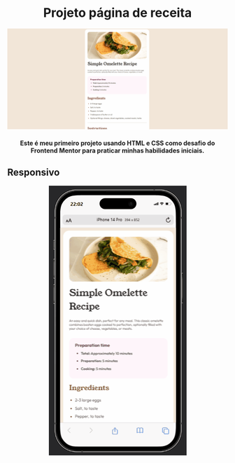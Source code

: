 <div align="center">
<h1>Projeto página de receita</h1>
</div>

<div align="center">
<img src="./assets/images/page-recipe.gif">
<h4>Este é meu primeiro projeto usando HTML e CSS como desafio do Frontend Mentor para praticar minhas habilidades iniciais.<h4>
</div>

## Responsivo
<div align="center">
<img src="./assets/images/page-recipe-responsive.gif">
</div>